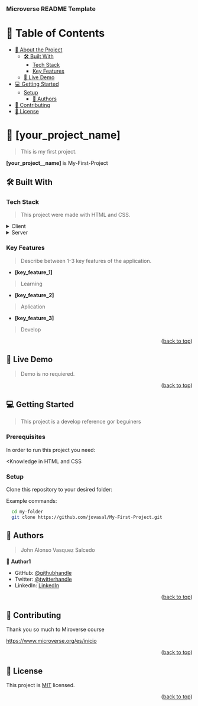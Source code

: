 <a name="readme-top"></a>

<div>
  
  <h3><b>Microverse README Template</b></h3>

</div>

<!-- TABLE OF CONTENTS -->

# 📗 Table of Contents

- [📖 About the Project](#about-project)
  - [🛠 Built With](#built-with)
    - [Tech Stack](#tech-stack)
    - [Key Features](#key-features)
  - [🚀 Live Demo](#live-demo)
- [💻 Getting Started](#getting-started)
  - [Setup](#setup)
    - [👥 Authors](#authors)
- [🤝 Contributing](#contributing)
- [📝 License](#license)

<!-- PROJECT DESCRIPTION -->

# 📖 [your_project_name] <a name="about-project"></a>

> This is my first project.

**[your_project__name]** is My-First-Project

## 🛠 Built With <a name="built-with"></a>

### Tech Stack <a name="tech-stack"></a>

> This project were made with HTML and CSS.

<details>
  <summary>Client</summary>
  <ul>
    <li><a href="https://html.com/">html</a></li>
  </ul>
</details>

<details>
  <summary>Server</summary>
  <ul>
    <li><a href="https://desarrolloweb.com/home/css">css</a></li>
  </ul>
</details>

<!-- Features -->

### Key Features <a name="key-features"></a>

> Describe between 1-3 key features of the application.

- **[key_feature_1]**
> Learning
- **[key_feature_2]**
> Aplication
- **[key_feature_3]**
> Develop

<p align="right">(<a href="#readme-top">back to top</a>)</p>

<!-- LIVE DEMO -->

## 🚀 Live Demo <a name="live-demo"></a>

> Demo is no requiered.

<p align="right">(<a href="#readme-top">back to top</a>)</p>

<!-- GETTING STARTED -->

## 💻 Getting Started <a name="getting-started"></a>

> This project is a develop reference gor beguiners

### Prerequisites

In order to run this project you need:

<Knowledge in HTML and CSS
           
### Setup

Clone this repository to your desired folder:
           
Example commands:

```sh
  cd my-folder
  git clone https://github.com/jovasal/My-First-Project.git
```

<!-- AUTHORS -->

## 👥 Authors <a name="authors"></a>

> John Alonso Vasquez Salcedo

👤 **Author1**

- GitHub: [@githubhandle](https://github.com/jovasal/)
- Twitter: [@twitterhandle](https://twitter.com/jovasal)
- LinkedIn: [LinkedIn](https://www.linkedin.com/in/john-alonso-vasquez-salcedo-95749632/)

<p align="right">(<a href="#readme-top">back to top</a>)</p>

<!-- CONTRIBUTING -->

## 🤝 Contributing <a name="contributing"></a>

Thank you so much to Miroverse course

https://www.microverse.org/es/inicio

<p align="right">(<a href="#readme-top">back to top</a>)</p>

<!-- LICENSE -->

## 📝 License <a name="license"></a>

This project is [MIT](./MIT.md) licensed.

<p align="right">(<a href="#readme-top">back to top</a>)</p>
